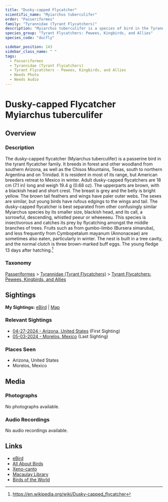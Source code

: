 ```yaml
---
title: "Dusky-capped Flycatcher"
scientific_name: "Myiarchus tuberculifer"
order: "Passeriformes"
family: "Tyrannidae (Tyrant Flycatchers)"
description: "Myiarchus tuberculifer is a species of bird in the Tyrannidae (Tyrant Flycatchers) family. It has been observed 3 times."
species_group: "Tyrant Flycatchers: Pewees, Kingbirds, and Allies"
species_code: "ducfly"

sidebar_position: 143
sidebar_class_name: " "
tags: 
  - Passeriformes
  - Tyrannidae (Tyrant Flycatchers)
  - Tyrant Flycatchers - Pewees, Kingbirds, and Allies
  - Needs Photo
  - Needs Audio
---
```


# Dusky-capped Flycatcher <span className='sci_name'>Myiarchus tuberculifer</span>

## Overview

### Description
The dusky-capped flycatcher (Myiarchus tuberculifer) is a passerine bird in the tyrant flycatcher family. It breeds in forest and other woodland from southern Arizona, as well as the Chisos Mountains, Texas, south to northern Argentina and on Trinidad. It is resident in most of its range, but American breeders retreat to Mexico in winter.
Adult dusky-capped flycatchers are 18 cm (7.1 in) long and weigh 19.4 g (0.68 oz). The upperparts are brown, with a blackish head and short crest. The breast is grey and the belly is bright yellow. The brown tail feathers and wings have paler outer webs. The sexes are similar, but young birds have rufous edgings to the wings and tail.
The dusky-capped flycatcher is best separated from other confusingly similar Myiarchus species by its smaller size, blackish head, and its call, a sorrowful, descending, whistled peeur or wheeeeeu.
This species is insectivorous and catches its prey by flycatching amongst the middle branches of trees. Fruits such as from gumbo-limbo (Bursera simaruba), and less frequently from Cymbopetalum mayanum (Annonaceae) are sometimes also eaten, particularly in winter. The nest is built in a tree cavity, and the normal clutch is three brown-marked buff eggs. The young fledge 13 days after hatching.[^1]

[^1]: https://en.wikipedia.org/wiki/Dusky-capped_flycatcher

### Taxonomy
[Passeriformes](/tags/passeriformes) > [Tyrannidae (Tyrant Flycatchers)](/tags/tyrannidae-tyrant-flycatchers) > [Tyrant Flycatchers: Pewees, Kingbirds, and Allies](/tags/tyrant-flycatchers-pewees-kingbirds-and-allies)


## Sightings

**My Sightings:** [eBird](https://ebird.org/lifelist?r=world&time=life&spp=ducfly) | [Map](/map?species_code=ducfly)

### Relevant Sightings

* [04-27-2024 - Arizona, United States](https://ebird.org/checklist/S170587140) (First Sighting)
* [05-03-2024 - Morelos, Mexico](https://ebird.org/checklist/S171768281) (Last Sighting)

### Places Seen

* Arizona, United States
* Morelos, Mexico



## Media
### Photographs
No photographs available.

### Audio Recordings
No audio recordings available.

## Links
* [eBird](https://ebird.org/species/ducfly) 
* [All About Birds](https://www.allaboutbirds.org/guide/ducfly) 
* [Xeno-canto](https://www.xeno-canto.org/species/myiarchus-tuberculifer) 
* [Macaulay Library](https://search.macaulaylibrary.org/catalog?taxonCode=ducfly&sort=rating_rank_desc)
* [Birds of the World](https://birdsoftheworld.org/bow/species/ducfly)
